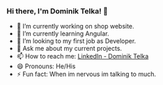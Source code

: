 ### Hi there, I'm Dominik Telka! 👋

- 🔭 I’m currently working on shop website.
- 🌱 I’m currently learning Angular.
- 👯 I’m looking to my first job as Developer.
- 💬 Ask me about my current projects.
- 📫 How to reach me: [LinkedIn - Dominik Telka](https://www.linkedin.com/in/dominik-telka-203102183/)
- 😄 Pronouns: He/His
- ⚡ Fun fact: When im nervous im talking to much.
